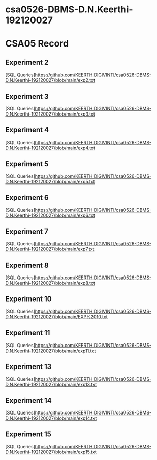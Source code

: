 # csa0526-DBMS-D.N.Keerthi-192120027

# CSA05 Record

## Experiment 2

[SQL Queries]https://github.com/KEERTHIDIGIVINTI/csa0526-DBMS-D.N.Keerthi-192120027/blob/main/exp2.txt

## Experiment 3

[SQL Queries]https://github.com/KEERTHIDIGIVINTI/csa0526-DBMS-D.N.Keerthi-192120027/blob/main/exp3.txt

## Experiment 4

[SQL Queries]https://github.com/KEERTHIDIGIVINTI/csa0526-DBMS-D.N.Keerthi-192120027/blob/main/exp4.txt

## Experiment 5

[SQL Queries]https://github.com/KEERTHIDIGIVINTI/csa0526-DBMS-D.N.Keerthi-192120027/blob/main/exp5.txt

## Experiment 6

[SQL Queries]https://github.com/KEERTHIDIGIVINTI/csa0526-DBMS-D.N.Keerthi-192120027/blob/main/exp6.txt

## Experiment 7

[SQL Queries]https://github.com/KEERTHIDIGIVINTI/csa0526-DBMS-D.N.Keerthi-192120027/blob/main/exp7.txt

## Experiment 8

[SQL Queries]https://github.com/KEERTHIDIGIVINTI/csa0526-DBMS-D.N.Keerthi-192120027/blob/main/exp8.txt

## Experiment 10

[SQL Queries]https://github.com/KEERTHIDIGIVINTI/csa0526-DBMS-D.N.Keerthi-192120027/blob/main/EXP%2010.txt

## Experiment 11

[SQL Queries]https://github.com/KEERTHIDIGIVINTI/csa0526-DBMS-D.N.Keerthi-192120027/blob/main/exp11.txt

## Experiment 13

[SQL Queries]https://github.com/KEERTHIDIGIVINTI/csa0526-DBMS-D.N.Keerthi-192120027/blob/main/exp13.txt


## Experiment 14

[SQL Queries]https://github.com/KEERTHIDIGIVINTI/csa0526-DBMS-D.N.Keerthi-192120027/blob/main/exp14.txt


## Experiment 15

[SQL Queries]https://github.com/KEERTHIDIGIVINTI/csa0526-DBMS-D.N.Keerthi-192120027/blob/main/exp15.txt




